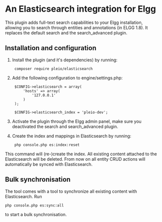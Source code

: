 # An Elasticsearch integration for Elgg
This plugin adds full-text search capabilities to your Elgg installation, allowing you to search through entities and annotations (in ELGG 1.8). It replaces the default search and the search_advanced plugin.

## Installation and configuration
1. Install the plugin (and it's dependencies) by running:

        composer require pleio/elasticsearch

2. Add the following configuration to engine/settings.php:

        $CONFIG->elasticsearch = array(
            'hosts' => array(
                '127.0.0.1'
            )
        );

        $CONFIG->elasticsearch_index = 'pleio-dev';

3. Activate the plugin through the Elgg admin panel, make sure you deactivated the search and search_advanced plugin.
4. Create the index and mappings in Elasticsearch by running:

        php console.php es:index:reset

This command will (re-)create the index. All existing content attached to the Elasticsearch will be deleted. From now on all entity CRUD actions will automatically be synced with Elasticsearch.

## Bulk synchronisation
The tool comes with a tool to synchronize all existing content with Elasticsearch. Run

    php console.php es:sync:all

to start a bulk synchronisation.